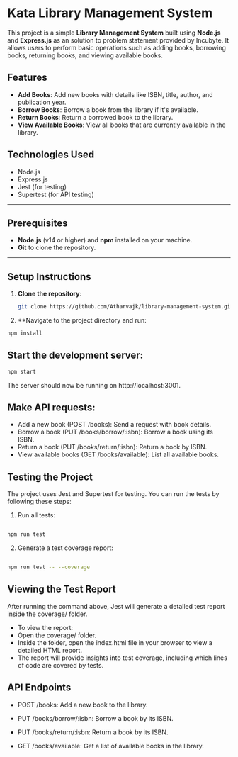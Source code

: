 # Kata Library Management System

This project is a simple **Library Management System** built using **Node.js** and **Express.js** as an solution to problem statement provided by Incubyte.
It allows users to perform basic operations such as adding books, borrowing books, returning books, and viewing available books.

## Features

- **Add Books**: Add new books with details like ISBN, title, author, and publication year.
- **Borrow Books**: Borrow a book from the library if it's available.
- **Return Books**: Return a borrowed book to the library.
- **View Available Books**: View all books that are currently available in the library.

## Technologies Used

- Node.js
- Express.js
- Jest (for testing)
- Supertest (for API testing)

---

## Prerequisites

- **Node.js** (v14 or higher) and **npm** installed on your machine.
- **Git** to clone the repository.

---

## Setup Instructions

1. **Clone the repository**:
   
   ```bash
   git clone https://github.com/Atharvajk/library-management-system.git
   ```

2. **Navigate to the project directory and run:

```bash
npm install
```

## Start the development server:

```bash
npm start
```
The server should now be running on http://localhost:3001.

## Make API requests:

- Add a new book (POST /books): Send a request with book details.
- Borrow a book (PUT /books/borrow/:isbn): Borrow a book using its ISBN.
- Return a book (PUT /books/return/:isbn): Return a book by ISBN.
- View available books (GET /books/available): List all available books.

## Testing the Project
The project uses Jest and Supertest for testing. You can run the tests by following these steps:

1. Run all tests:

```bash

npm run test
```
2. Generate a test coverage report:

```bash

npm run test -- --coverage
```
## Viewing the Test Report
After running the command above, Jest will generate a detailed test report inside the coverage/ folder.

- To view the report:
- Open the coverage/ folder.
- Inside the folder, open the index.html file in your browser to view a detailed HTML report.
- The report will provide insights into test coverage, including which lines of code are covered by tests.

## API Endpoints
- POST /books: Add a new book to the library.

- PUT /books/borrow/:isbn: Borrow a book by its ISBN.

- PUT /books/return/:isbn: Return a book by its ISBN.

- GET /books/available: Get a list of available books in the library.
